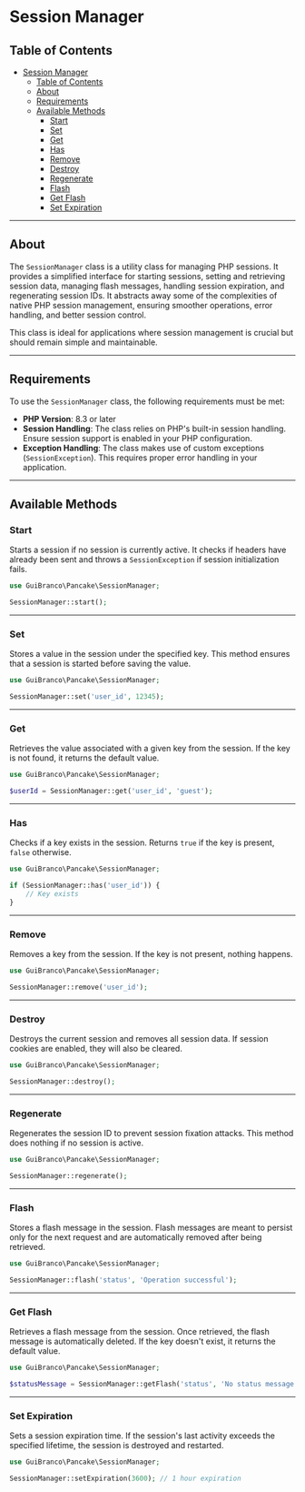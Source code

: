 # Session Manager

## Table of Contents

- [Session Manager](#session-manager)
  - [Table of Contents](#table-of-contents)
  - [About](#about)
  - [Requirements](#requirements)
  - [Available Methods](#available-methods)
    - [Start](#start)
    - [Set](#set)
    - [Get](#get)
    - [Has](#has)
    - [Remove](#remove)
    - [Destroy](#destroy)
    - [Regenerate](#regenerate)
    - [Flash](#flash)
    - [Get Flash](#get-flash)
    - [Set Expiration](#set-expiration)

---

## About

The `SessionManager` class is a utility class for managing PHP sessions. It provides a simplified interface for starting sessions, setting and retrieving session data, managing flash messages, handling session expiration, and regenerating session IDs. It abstracts away some of the complexities of native PHP session management, ensuring smoother operations, error handling, and better session control.

This class is ideal for applications where session management is crucial but should remain simple and maintainable.

---

## Requirements

To use the `SessionManager` class, the following requirements must be met:

- **PHP Version**: 8.3 or later
- **Session Handling**: The class relies on PHP's built-in session handling. Ensure session support is enabled in your PHP configuration.
- **Exception Handling**: The class makes use of custom exceptions (`SessionException`). This requires proper error handling in your application.

---

## Available Methods

### Start

Starts a session if no session is currently active. It checks if headers have already been sent and throws a `SessionException` if session initialization fails.

```php
use GuiBranco\Pancake\SessionManager;

SessionManager::start();
```

---

### Set

Stores a value in the session under the specified key. This method ensures that a session is started before saving the value.

```php
use GuiBranco\Pancake\SessionManager;

SessionManager::set('user_id', 12345);
```

---

### Get

Retrieves the value associated with a given key from the session. If the key is not found, it returns the default value.

```php
use GuiBranco\Pancake\SessionManager;

$userId = SessionManager::get('user_id', 'guest');
```

---

### Has

Checks if a key exists in the session. Returns `true` if the key is present, `false` otherwise.

```php
use GuiBranco\Pancake\SessionManager;

if (SessionManager::has('user_id')) {
    // Key exists
}
```

---

### Remove

Removes a key from the session. If the key is not present, nothing happens.

```php
use GuiBranco\Pancake\SessionManager;

SessionManager::remove('user_id');
```

---

### Destroy

Destroys the current session and removes all session data. If session cookies are enabled, they will also be cleared.

```php
use GuiBranco\Pancake\SessionManager;

SessionManager::destroy();
```

---

### Regenerate

Regenerates the session ID to prevent session fixation attacks. This method does nothing if no session is active.

```php
use GuiBranco\Pancake\SessionManager;

SessionManager::regenerate();
```

---

### Flash

Stores a flash message in the session. Flash messages are meant to persist only for the next request and are automatically removed after being retrieved.

```php
use GuiBranco\Pancake\SessionManager;

SessionManager::flash('status', 'Operation successful');
```

---

### Get Flash

Retrieves a flash message from the session. Once retrieved, the flash message is automatically deleted. If the key doesn't exist, it returns the default value.

```php
use GuiBranco\Pancake\SessionManager;

$statusMessage = SessionManager::getFlash('status', 'No status message found');
```

---

### Set Expiration

Sets a session expiration time. If the session's last activity exceeds the specified lifetime, the session is destroyed and restarted.

```php
use GuiBranco\Pancake\SessionManager;

SessionManager::setExpiration(3600); // 1 hour expiration
```
